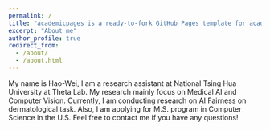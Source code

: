 ```yaml
---
permalink: /
title: "academicpages is a ready-to-fork GitHub Pages template for academic personal websites"
excerpt: "About me"
author_profile: true
redirect_from: 
  - /about/
  - /about.html
---
```

 My name is Hao-Wei, I am a research assistant at National Tsing Hua University at Theta Lab. My research mainly focus on Medical AI and Computer Vision.
 Currently, I am conducting research on AI Fairness on dermatological task. Also, I am applying for M.S. program in Computer Science in the U.S. Feel free to contact me if you have any questions!
